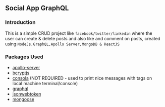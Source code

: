 ## Social App GraphQL

### Introduction
This is a simple CRUD project like `facebook/twitter/linkedin` where the user can create & delete posts and also like and comment on posts, created using `NodeJs,GraphQL,Apollo Server,MongoDB & ReactJS`

### Packages Used 
- [apollo-server](https://www.apollographql.com/docs/apollo-server/getting-started/)
- [bcryptjs](https://www.npmjs.com/package/bcryptjs)
- [consola](https://www.npmjs.com/package/consola) (NOT REQUIRED - used to print nice messages with tags on local machine terminal/console)
- [graphql](https://graphql.org/code/)
- [jsonwebtoken](https://www.npmjs.com/package/jsonwebtoken)
- [mongoose](https://www.npmjs.com/package/mongoose)